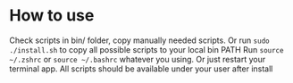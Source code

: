 # How to use
Check scripts in bin/ folder, copy manually needed scripts.
Or run `sudo ./install.sh` to copy all possible scripts to your local bin PATH
Run `source ~/.zshrc` or `source ~/.bashrc` whatever you using.
Or just restart your terminal app.
All scripts should be available under your user after install

